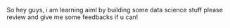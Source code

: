 So hey guys, i am learning aiml by building some data science stuff please review and give me some feedbacks if u can!

